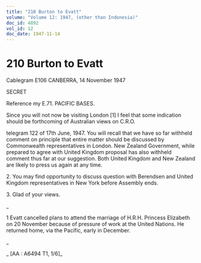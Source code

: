 ```yaml
---
title: "210 Burton to Evatt"
volume: "Volume 12: 1947, (other than Indonesia)"
doc_id: 4892
vol_id: 12
doc_date: 1947-11-14
---
```


# 210 Burton to Evatt

Cablegram E106 CANBERRA, 14 November 1947

SECRET

Reference my E.71. PACIFIC BASES.

Since you will not now be visiting London [1] I feel that some indication should be forthcoming of Australian views on C.R.O.

telegram 122 of 17th June, 1947. You will recall that we have so far withheld comment on principle that entire matter should be discussed by Commonwealth representatives in London. New Zealand Government, while prepared to agree with United Kingdom proposal has also withheld comment thus far at our suggestion. Both United Kingdom and New Zealand are likely to press us again at any time.

2\. You may find opportunity to discuss question with Berendsen and United Kingdom representatives in New York before Assembly ends.

3\. Glad of your views.

_

1 Evatt cancelled plans to attend the marriage of H.R.H. Princess Elizabeth on 20 November because of pressure of work at the United Nations. He returned home, via the Pacific, early in December.

_

_ [AA : A6494 T1, 1/6]_
